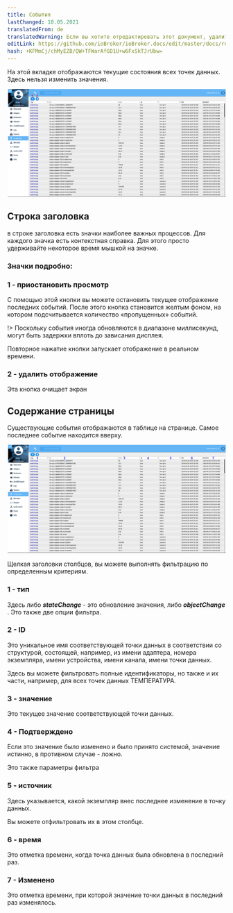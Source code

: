 ```yaml
---
title: События
lastChanged: 10.05.2021
translatedFrom: de
translatedWarning: Если вы хотите отредактировать этот документ, удалите поле «translationFrom», в противном случае этот документ будет снова автоматически переведен
editLink: https://github.com/ioBroker/ioBroker.docs/edit/master/docs/ru/admin/events.md
hash: +KFMmCj/chMyEZB/QW+TFWarAfGD1U+w6FxSkTJrUbw=
---
```

На этой вкладке отображаются текущие состояния всех точек данных.
Здесь нельзя изменить значения.

![Страница событий](../../de/admin/media/ADMIN_Ereignisse_numbers.png)

## Строка заголовка
в строке заголовка есть значки наиболее важных процессов. Для каждого значка есть контекстная справка. Для этого просто удерживайте некоторое время мышкой на значке.

### Значки подробно:
### 1 - приостановить просмотр
С помощью этой кнопки вы можете остановить текущее отображение последних событий. После этого кнопка становится желтым фоном, на котором подсчитывается количество «пропущенных» событий.

!> Поскольку события иногда обновляются в диапазоне миллисекунд, могут быть задержки вплоть до зависания дисплея.

Повторное нажатие кнопки запускает отображение в реальном времени.

### 2 - удалить отображение
Эта кнопка очищает экран

## Содержание страницы
Существующие события отображаются в таблице на странице. Самое последнее событие находится вверху.

![Страница событий](../../de/admin/media/ADMIN_Ereignisse_numbers02.png)

Щелкая заголовки столбцов, вы можете выполнять фильтрацию по определенным критериям.

### 1 - тип
Здесь либо ***stateChange*** - это обновление значения, либо ***objectChange*** . Это также две опции фильтра.

### 2 - ID
Это уникальное имя соответствующей точки данных в соответствии со структурой, состоящей, например, из имени адаптера, номера экземпляра, имени устройства, имени канала, имени точки данных.

Здесь вы можете фильтровать полные идентификаторы, но также и их части, например, для всех точек данных ТЕМПЕРАТУРА.

### 3 - значение
Это текущее значение соответствующей точки данных.

### 4 - Подтверждено
Если это значение было изменено и было принято системой, значение истинно, в противном случае - ложно.

Это также параметры фильтра

### 5 - источник
Здесь указывается, какой экземпляр внес последнее изменение в точку данных.

Вы можете отфильтровать их в этом столбце.

### 6 - время
Это отметка времени, когда точка данных была обновлена в последний раз.

### 7 - Изменено
Это отметка времени, при которой значение точки данных в последний раз изменялось.